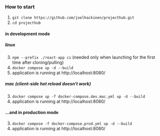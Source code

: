 ### How to start
1. `git clone https://github.com/joelhackinen/projecthub.git`
2. `cd projecthub`

#### in development mode
##### linux
  3. `npm --prefix ./react-app ci` (needed only when launching for the first time after cloning/pulling)
  4. `docker compose up -d --build`
  5. application is running at http://localhost:8080/

##### mac (client-side hot reload doesn't work)
  3. `docker compose up -f docker-compose.dev.mac.yml up -d --build`
  4. application is running at http://localhost:8080/

#### ...and in production mode
3. `docker compose -f docker-compose.prod.yml up -d --build`
4. application is running at http://localhost:8080/
